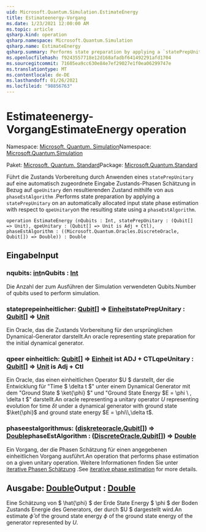 ```yaml
---
uid: Microsoft.Quantum.Simulation.EstimateEnergy
title: Estimateenergy-Vorgang
ms.date: 1/23/2021 12:00:00 AM
ms.topic: article
qsharp.kind: operation
qsharp.namespace: Microsoft.Quantum.Simulation
qsharp.name: EstimateEnergy
qsharp.summary: Performs state preparation by applying a `statePrepUnitary` on an automatically allocated input state phase estimation with respect to `qpeUnitary`on the resulting state using a `phaseEstAlgorithm`.
ms.openlocfilehash: f9243557718e12d168afadbf641492291afd1704
ms.sourcegitcommit: 71605ea9cc630e84e7ef29027e1f0ea06299747e
ms.translationtype: MT
ms.contentlocale: de-DE
ms.lasthandoff: 01/26/2021
ms.locfileid: "98856763"
---
```

# <a name="estimateenergy-operation"></a><span data-ttu-id="ac93f-102">Estimateenergy-Vorgang</span><span class="sxs-lookup"><span data-stu-id="ac93f-102">EstimateEnergy operation</span></span>

<span data-ttu-id="ac93f-103">Namespace: [Microsoft. Quantum. Simulation](xref:Microsoft.Quantum.Simulation)</span><span class="sxs-lookup"><span data-stu-id="ac93f-103">Namespace: [Microsoft.Quantum.Simulation](xref:Microsoft.Quantum.Simulation)</span></span>

<span data-ttu-id="ac93f-104">Paket: [Microsoft. Quantum. Standard](https://nuget.org/packages/Microsoft.Quantum.Standard)</span><span class="sxs-lookup"><span data-stu-id="ac93f-104">Package: [Microsoft.Quantum.Standard](https://nuget.org/packages/Microsoft.Quantum.Standard)</span></span>


<span data-ttu-id="ac93f-105">Führt die Zustands Vorbereitung durch Anwenden eines `statePrepUnitary` auf eine automatisch zugeordnete Eingabe Zustands-Phasen Schätzung in Bezug auf `qpeUnitary` den resultierenden Zustand mithilfe von aus `phaseEstAlgorithm` .</span><span class="sxs-lookup"><span data-stu-id="ac93f-105">Performs state preparation by applying a `statePrepUnitary` on an automatically allocated input state phase estimation with respect to `qpeUnitary`on the resulting state using a `phaseEstAlgorithm`.</span></span>

```qsharp
operation EstimateEnergy (nQubits : Int, statePrepUnitary : (Qubit[] => Unit), qpeUnitary : (Qubit[] => Unit is Adj + Ctl), phaseEstAlgorithm : ((Microsoft.Quantum.Oracles.DiscreteOracle, Qubit[]) => Double)) : Double
```


## <a name="input"></a><span data-ttu-id="ac93f-106">Eingabe</span><span class="sxs-lookup"><span data-stu-id="ac93f-106">Input</span></span>

### <a name="nqubits--int"></a><span data-ttu-id="ac93f-107">nqubits: [int](xref:microsoft.quantum.lang-ref.int)</span><span class="sxs-lookup"><span data-stu-id="ac93f-107">nQubits : [Int](xref:microsoft.quantum.lang-ref.int)</span></span>

<span data-ttu-id="ac93f-108">Die Anzahl der zum Ausführen der Simulation verwendeten Qubits.</span><span class="sxs-lookup"><span data-stu-id="ac93f-108">Number of qubits used to perform simulation.</span></span>


### <a name="stateprepunitary--qubit--unit"></a><span data-ttu-id="ac93f-109">stateprepeinheitlicher: [Qubit](xref:microsoft.quantum.lang-ref.qubit)[] => [Einheit](xref:microsoft.quantum.lang-ref.unit)</span><span class="sxs-lookup"><span data-stu-id="ac93f-109">statePrepUnitary : [Qubit](xref:microsoft.quantum.lang-ref.qubit)[] => [Unit](xref:microsoft.quantum.lang-ref.unit)</span></span> 

<span data-ttu-id="ac93f-110">Ein Oracle, das die Zustands Vorbereitung für den ursprünglichen Dynamical-Generator darstellt.</span><span class="sxs-lookup"><span data-stu-id="ac93f-110">An oracle representing state preparation for the initial dynamical generator.</span></span>


### <a name="qpeunitary--qubit--unit--is-adj--ctl"></a><span data-ttu-id="ac93f-111">qpeer einheitlich: [Qubit](xref:microsoft.quantum.lang-ref.qubit)[] => [Einheit](xref:microsoft.quantum.lang-ref.unit)  ist ADJ + CTL</span><span class="sxs-lookup"><span data-stu-id="ac93f-111">qpeUnitary : [Qubit](xref:microsoft.quantum.lang-ref.qubit)[] => [Unit](xref:microsoft.quantum.lang-ref.unit)  is Adj + Ctl</span></span>

<span data-ttu-id="ac93f-112">Ein Oracle, das einen einheitlichen Operator $U $ darstellt, der die Entwicklung für "Time $ \delta t $" unter einem Dynamical Generator mit dem "Ground State $ \ket{\phi} $" und "Ground State Energy $E = \phi \\ , \delta t $" darstellt.</span><span class="sxs-lookup"><span data-stu-id="ac93f-112">An oracle representing a unitary operator $U$ representing evolution for time $\delta t$ under a dynamical generator with ground state $\ket{\phi}$ and ground state energy $E = \phi\\,\delta t$.</span></span>


### <a name="phaseestalgorithm--discreteoraclequbit--double"></a><span data-ttu-id="ac93f-113">phaseestalgorithmus: ([diskreteoracle](xref:Microsoft.Quantum.Oracles.DiscreteOracle),[Qubit](xref:microsoft.quantum.lang-ref.qubit)[]) => [Double](xref:microsoft.quantum.lang-ref.double)</span><span class="sxs-lookup"><span data-stu-id="ac93f-113">phaseEstAlgorithm : ([DiscreteOracle](xref:Microsoft.Quantum.Oracles.DiscreteOracle),[Qubit](xref:microsoft.quantum.lang-ref.qubit)[]) => [Double](xref:microsoft.quantum.lang-ref.double)</span></span> 

<span data-ttu-id="ac93f-114">Ein Vorgang, der die Phasen Schätzung für einen angegebenen einheitlichen Vorgang ausführt.</span><span class="sxs-lookup"><span data-stu-id="ac93f-114">An operation that performs phase estimation on a given unitary operation.</span></span>
<span data-ttu-id="ac93f-115">Weitere Informationen finden Sie unter [iterative Phasen Schätzung](/quantum/libraries/characterization#iterative-phase-estimation) .</span><span class="sxs-lookup"><span data-stu-id="ac93f-115">See [iterative phase estimation](/quantum/libraries/characterization#iterative-phase-estimation) for more details.</span></span>



## <a name="output--double"></a><span data-ttu-id="ac93f-116">Ausgabe: [Double](xref:microsoft.quantum.lang-ref.double)</span><span class="sxs-lookup"><span data-stu-id="ac93f-116">Output : [Double](xref:microsoft.quantum.lang-ref.double)</span></span>

<span data-ttu-id="ac93f-117">Eine Schätzung von $ \hat{\phi} $ der Erde State Energy $ \phi $ der Boden Zustands Energie des Generators, der durch $U $ dargestellt wird.</span><span class="sxs-lookup"><span data-stu-id="ac93f-117">An estimate $\hat{\phi}$ of the ground state energy $\phi$ of the ground state energy of the generator represented by $U$.</span></span>